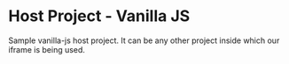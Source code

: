 # Host Project - Vanilla JS

Sample vanilla-js host project. It can be any other project inside which our iframe is being used.